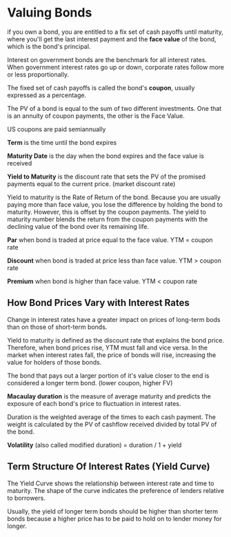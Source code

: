 # Valuing Bonds

if you own a bond, you are entitled to a fix set of cash payoffs until maturity, where you'll get the last interest payment and the **face value** of the bond, which is the bond's principal.

Interest on government bonds are the benchmark for all interest rates. When government interest rates go up or down, corporate rates follow more or less proportionally.

The fixed set of cash payoffs is called the bond's **coupon**, usually expressed as a percentage.

The PV of a bond is equal to the sum of two different investments. One that is an annuity of coupon payments, the other is the Face Value.

US coupons are paid semiannually

**Term** is the time until the bond expires

**Maturity Date** is the day when the bond expires and the face value is received

**Yield to Maturity** is the discount rate that sets the PV of the promised payments equal to the current price. (market discount rate)

Yield to maturity is the Rate of Return of the bond. Because you are usually paying more than face value, you lose the difference by holding the bond to maturity. However, this is offset by the coupon payments. The yield to maturity number blends the return from the coupon payments with the declining value of the bond over its remaining life.

**Par** when bond is traded at price equal to the face value. YTM = coupon rate

**Discount** when bond is traded at price less than face value. YTM > coupon rate

**Premium** when bond is higher than face value. YTM < coupon rate

## How Bond Prices Vary with Interest Rates

Change in interest rates have a greater impact on prices of long-term bods than on those of short-term bonds.

Yield to maturity is defined as the discount rate that explains the bond price. Therefore, when bond prices rise, YTM must fall and vice versa. In the market when interest rates fall, the price of bonds will rise, increasing the value for holders of those bonds.

The bond that pays out a larger portion of it's value closer to the end is considered a longer term bond. (lower coupon, higher FV)

**Macaulay duration** is the measure of average maturity and predicts the exposure of each bond's price to fluctuation in interest rates.

Duration is the weighted average of the times to each cash payment. The weight is calculated by the PV of cashflow received divided by total PV of the bond.

**Volatility** (also called modified duration) = duration / 1 + yield

## Term Structure Of Interest Rates (Yield Curve)

The Yield Curve shows the relationship between interest rate and time to maturity. The shape of the curve indicates the preference of lenders relative to borrowers.

Usually, the yield of longer term bonds should be higher than shorter term bonds because a higher price has to be paid to hold on to lender money for longer.
